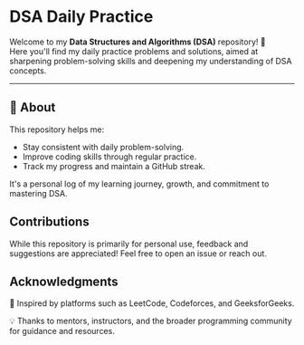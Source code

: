 # **DSA Daily Practice**

Welcome to my **Data Structures and Algorithms (DSA)** repository! 🎯  
Here you'll find my daily practice problems and solutions, aimed at sharpening problem-solving skills and deepening my understanding of DSA concepts.

---

## **📖 About**

This repository helps me:
- Stay consistent with daily problem-solving.
- Improve coding skills through regular practice.
- Track my progress and maintain a GitHub streak.

It's a personal log of my learning journey, growth, and commitment to mastering DSA.

## **Contributions**

While this repository is primarily for personal use, feedback and suggestions are appreciated! Feel free to open an issue or reach out.

## **Acknowledgments**

🌟 Inspired by platforms such as LeetCode, Codeforces, and GeeksforGeeks.

💡 Thanks to mentors, instructors, and the broader programming community for guidance and resources.


